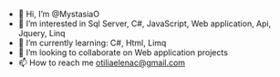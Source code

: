 - 👋 Hi, I’m @MystasiaO
- 👀 I’m interested in Sql Server, C#, JavaScript, Web application, Api, Jquery, Linq
- 🌱 I’m currently learning: C#, Html, Limq
- 💞️ I’m looking to collaborate on Web application projects
- 📫 How to reach me otiliaelenac@gmail.com

<!---
MystasiaO/MystasiaO is a ✨ special ✨ repository because its `README.md` (this file) appears on your GitHub profile.
You can click the Preview link to take a look at your changes.
--->
